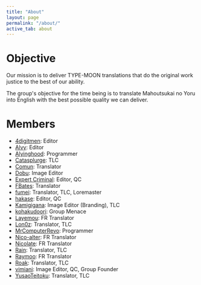 ```yaml
---
title: "About"
layout: page
permalink: "/about/"
active_tab: about
---
```


# Objective

Our mission is to deliver TYPE-MOON translations that do the original work justice to the best of our ability.

The group's objective for the time being is to translate Mahoutsukai no Yoru into English with the best possible quality we can deliver.

# Members

-   [4digitmen](https://twitter.com/4digitmen): Editor
-   [Alvy](https://twitter.com/Aluhvee): Editor
-   [Alyinghood](https://twitter.com/alyinghood): Programmer
-   [Catasplurge](https://twitter.com/kishinhoukou): TLC
-   [Comun](https://twitter.com/ComunCoutinho): Translator
-   [Dobu](https://twitter.com/Dobu_Dobu): Image Editor
-   [Expert Criminal](https://twitter.com/ExpertCriminal_): Editor, QC
-   [FBates](): Translator
-   [fumei](https://twitter.com/_fumeiyo): Translator, TLC, Loremaster
-   [hakase](https://twitter.com/aidoruhakase): Editor, QC
-   [Kamigigana](https://twitter.com/Kamigigana): Image Editor (Branding), TLC
-   [kohakudoori](https://twitter.com/kohakudoori): Group Menace
-   [Layemou](https://twitter.com/Layemou99): FR Translator
-   [Lon0z](): Translator, TLC
-   [MrComputerRevo](https://twitter.com/MrComputerRevo): Programmer
-   [Nico-alter](https://twitter.com/NicoAlter6): FR Translator
-   [Nicolate](https://twitter.com/NicoIate): FR Translator
-   [Rain](https://twitter.com/RainAnnen): Translator, TLC
-   [Raymoo](): FR Translator
-   [Roak](https://twitter.com/sukerokushin): Translator, TLC
-   [vimiani](https://twitter.com/vimiani): Image Editor, QC, Group Founder
-   [YusaoTeitoku](https://twitter.com/YusaoTeitoku): Translator, TLC
